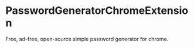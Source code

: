 # PasswordGeneratorChromeExtension

Free, ad-free, open-source simple password generator for chrome.